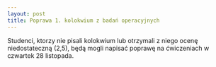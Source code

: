 ```yaml
---
layout: post
title: Poprawa 1. kolokwium z badań operacyjnych
---
```


Studenci, ktorzy nie pisali kolokwium lub otrzymali z niego ocenę niedostateczną (2,5), będą mogli napisać poprawę na ćwiczeniach w czwartek 28 listopada.

